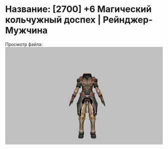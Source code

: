 # Название: [2700] +6 Магический кольчужный доспех | Рейнджер-Мужчина

Просмотр файла:
![p020002.png](p020002.png)